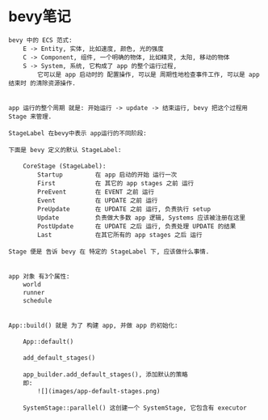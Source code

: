 # bevy笔记

    bevy 中的 ECS 范式:
        E -> Entity, 实体, 比如速度, 颜色, 光的强度
        C -> Component, 组件, 一个明确的物体, 比如精灵, 太阳, 移动的物体
        S -> System, 系统, 它构成了 app 的整个运行过程,
            它可以是 app 启动时的 配置操作, 可以是 周期性地检查事件工作, 可以是 app 结束时 的清除资源操作.


    app 运行的整个周期 就是: 开始运行 -> update -> 结束运行, bevy 把这个过程用 Stage 来管理.

    StageLabel 在bevy中表示 app运行的不同阶段:

    下面是 bevy 定义的默认 StageLabel:

        CoreStage (StageLabel):
            Startup         在 app 启动的开始 运行一次
            First           在 其它的 app stages 之前 运行
            PreEvent        在 EVENT 之前 运行
            Event           在 UPDATE 之前 运行
            PreUpdate       在 UPDATE 之前 运行, 负责执行 setup
            Update          负责做大多数 app 逻辑, Systems 应该被注册在这里
            PostUpdate      在 UPDATE 之后 运行, 负责处理 UPDATE 的结果
            Last            在其它所有的 app stages 之后 运行

    Stage 便是 告诉 bevy 在 特定的 StageLabel 下, 应该做什么事情.


    app 对象 有3个属性:
        world
        runner
        schedule


    App::build() 就是 为了 构建 app, 并做 app 的初始化:

        App::default()

        add_default_stages()
        
        app_builder.add_default_stages(), 添加默认的策略
        即:
            ![](images/app-default-stages.png)

        SystemStage::parallel() 这创建一个 SystemStage, 它包含有 executor
